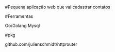 #Pequena aplicação web que vai cadastrar contatos

#Ferramentas

Go/Golang
Mysql

#pkg

github.com/julienschmidt/httprouter